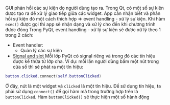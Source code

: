 GUI phản hồi các sự kiện do người dùng tạo ra. Trong Qt, có một số sự kiên được tạo ra để xử lý giao tiếp giữa các widget. App cần nhận biết và phản hồi sự kiện đó một cách thích hợp => event handling - xử lý sự kiện.
Khi hàm `exec()` được gọi thì app sẽ nhận dạng và xử lý cho đến khi chương trình được đóng
Trong PyQt, event handling - xử lý sự kiện sẽ được xử lý theo 1 trong 2 cách:
- Event handler:
	- Quản lý các sự kiện
- [Signal and slot ](https://phocode.com/qt-5-c/qt-5-c-co-che-hoat-dong-cua-signal-va-slot/)
Mỗi lớp PyQt có signal riêng và trong đó các tín hiệu được kế thừa từ lớp cha. Ví dụ: mỗi lần người dùng bấm một nút trong cửa sổ thì sẽ phát ra một tín hiệu:
```lua
button.clicked.connect(self.buttonClicked)
```
Ở đây, nút là một widget và `clicked` là một tín hiệu. Để sử dụng tín hiệu, ta phải sử dụng `connect()` để gọi hàm mà trong trường hợp trên là `buttonClicked`. Hàm `buttonClicked()` sẽ thực hiện một số hành động